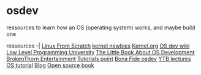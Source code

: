 # osdev
ressources to learn how an OS (operating system) works, and maybe build one

ressources
-|
[Linux From Scratch](http://www.linuxfromscratch.org/)
[kernel newbies](https://kernelnewbies.org/)
[Kernel.org](https://www.kernel.org/)
[OS dev wiki](https://wiki.osdev.org/Main_Page)
[Low Level Programming University](https://github.com/gurugio/lowlevelprogramming-university)
[The Little Book About OS Development](https://littleosbook.github.io/)
[BrokenThorn Entertainment](http://www.brokenthorn.com/Resources/OSDevIndex.html)
[Tutorials point](http://www.tutorialspoint.com/operating_system/)
[Bona Fide osdev](http://www.osdever.net/tutorials/)
[YTB lectures](https://www.youtube.com/playlist?list=PLhwVAYxlh5dsX6aOfVMZXS8MwKwBmwVM6)
[OS tutorial](https://github.com/cfenollosa/os-tutorial)
[Blog](http://createyourownos.blogspot.com/)
[Open source book](https://github.com/tuhdo/os01)
